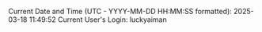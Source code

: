 Current Date and Time (UTC - YYYY-MM-DD HH:MM:SS formatted): 2025-03-18 11:49:52
Current User's Login: luckyaiman
